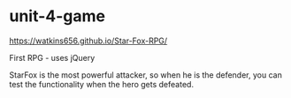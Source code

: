 # unit-4-game

https://watkins656.github.io/Star-Fox-RPG/

First RPG - uses jQuery

StarFox is the most powerful attacker, so when he is the defender, you can test the functionality when the hero gets defeated.
